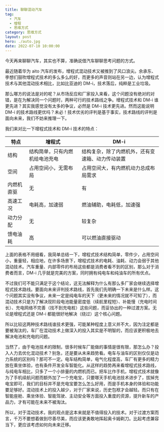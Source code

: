 ```yaml
---
title: 聊聊混动汽车
tag:
  - 汽车
  - 增程
  - 思维方式
category: 思维方式
layout: post
hero: ./auto.jpg
date: 2022-07-10 10:00:00
---
```


今天再来聊聊汽车，其实也不算，准确说借汽车聊聊思考问题的方式。

最近随着华为 aito 汽车的发布，增程式混动技术又被推到了风口浪尖。余承东、李想们鼓吹增程式技术的多么多么的好，而更多的声音则站在另一边，认为增程式技术与其他混动技术相比，比如比亚迪的 DM-i，技术落后，纯粹是工业垃圾。

那么哪方的说法是对的呢？从市场反应和厂家投入来看，这个问题没有绝对的对错，是在为解决同一个问题时，两种可行的技术路线之争。增程式技术和 DM-i 谁更先进？其实我感觉没有太多的争议，必然是 DM-i 技术更先进。然而这能说明 DM-i 的技术路线更优吗？未必！技术优劣的评判是基于事实，技术路线的评判是面向未来，我们不妨来推理一下。

我们来对比一下增程式技术和 DM-i 技术的特点：

| 特点       | 增程式                         | DM-i                                             |
| ---------- | ------------------------------ | ------------------------------------------------ |
| 结构       | 结构简单，只有内燃机给电池充电 | 结构复杂，除了内燃机外，还有变速箱、动力传动装置 |
| 空间       | 占用空间小，无需布局           | 占用空间大，有内燃机动力总成布局需求             |
| 内燃机直驱 | 无                             | 有                                               |
| 高速工况   | 电耗高，加速弱                 | 燃油辅助，电耗低，加速强                         |
| 动力分配   | 无                             | 较复杂                                           |
| 馈电油耗   | 高                             | 可以燃油直接驱动                                 |

上面的表格不用细看，我简单总结一下，增程式技术结构简单，零件少，占用空间小，重量轻，相应地，在许多场景下，增程式技术的电耗、油耗、动力会弱于其他混动技术。汽车重量、内部零件的布局这些都是消费者看不到的区别，那么对于消费者而言，DM-i 几乎就是完美的方案，同时拥有纯电车和纯油车的所有优点。

不过我们可不能只满足于这个结论，这无法解释为什么有那么多厂家会继续选择增程式技术路线。要面向未来评判技术路线，首先我们先明确一下未来是什么样。这个问题其实没有争议，未来一定是纯电车的天下（更未来的情况就不可知了），而混动技术只是为了解决现阶段电池能量密度低（续航里程短）、补能慢（充电时间长）、充电网络不完善（找不到充电桩）这些问题，而妥协出的一种过渡方案。无论是增程式还是 DM-i 都能很好地解决（绕过）这个核心问题。

所以比较这两种技术路线谁技术更强，可能某种程度上意义并不大，因为注定都是要被淘汰的，车厂在混动技术上做深入的投入其实是不明智的，而应该更积极地去解决电池和充电的问题。

当然了，由于电池技术的限制，很多时候车厂能做的事情是很有限，那怎么办？投入人力去优化混动技术？别急，还是要从未来趋势看。电车与油车的区别仅仅是动力系统的区别吗？那可不一定。电车结构简单，电气化程度高，车厂有更多的精力放在乘坐体验，也有条件开发全车智能化。从这样的趋势再来看增程式技术路线，与纯电车相比，只多了一个小排量的内燃机而已。把车比作手机，增程式技术就像为了手机续航问题而额外加了一个充电宝，只要哪天手机电池技术进步了，拔掉充电宝即可，我们的目标并不是充电宝要怎么怎么好用，而是手机本身的体验和功能要足够好。混动技术上的投入越少，对于厂家来说，历史包袱才会越轻。而只有在智能座舱、乘坐体验、智能驾驶、主动安全等方面投入重度的资源，提升新车的产品力，才有可能在未来不被淘汰。

所以，对于混动技术，我的观点是这本来就是不值得投入的技术。对于过渡方案而言，千万不要想着做到尽善尽美，而应该更勇敢地挥起奥卡姆剃刀。比起考虑兼容当下，更应该考虑如何向未来迁移。
